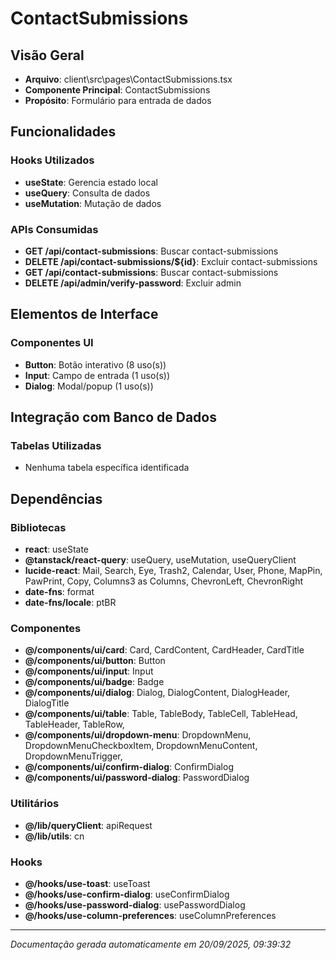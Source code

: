 # ContactSubmissions

## Visão Geral
- **Arquivo**: client\src\pages\ContactSubmissions.tsx
- **Componente Principal**: ContactSubmissions
- **Propósito**: Formulário para entrada de dados

## Funcionalidades

### Hooks Utilizados
- **useState**: Gerencia estado local
- **useQuery**: Consulta de dados
- **useMutation**: Mutação de dados

### APIs Consumidas
- **GET /api/contact-submissions**: Buscar contact-submissions
- **DELETE /api/contact-submissions/${id}**: Excluir contact-submissions
- **GET /api/contact-submissions**: Buscar contact-submissions
- **DELETE /api/admin/verify-password**: Excluir admin

## Elementos de Interface

### Componentes UI
- **Button**: Botão interativo (8 uso(s))
- **Input**: Campo de entrada (1 uso(s))
- **Dialog**: Modal/popup (1 uso(s))

## Integração com Banco de Dados

### Tabelas Utilizadas
- Nenhuma tabela específica identificada



## Dependências

### Bibliotecas
- **react**: useState
- **@tanstack/react-query**: useQuery, useMutation, useQueryClient
- **lucide-react**: Mail, Search, Eye, Trash2, Calendar, User, Phone, MapPin, PawPrint, Copy, Columns3 as Columns, ChevronLeft, ChevronRight
- **date-fns**: format
- **date-fns/locale**: ptBR

### Componentes
- **@/components/ui/card**: Card, CardContent, CardHeader, CardTitle
- **@/components/ui/button**: Button
- **@/components/ui/input**: Input
- **@/components/ui/badge**: Badge
- **@/components/ui/dialog**: Dialog, DialogContent, DialogHeader, DialogTitle
- **@/components/ui/table**: Table, TableBody, TableCell, TableHead, TableHeader, TableRow, 
- **@/components/ui/dropdown-menu**: DropdownMenu, DropdownMenuCheckboxItem, DropdownMenuContent, DropdownMenuTrigger, 
- **@/components/ui/confirm-dialog**: ConfirmDialog
- **@/components/ui/password-dialog**: PasswordDialog

### Utilitários
- **@/lib/queryClient**: apiRequest
- **@/lib/utils**: cn

### Hooks
- **@/hooks/use-toast**: useToast
- **@/hooks/use-confirm-dialog**: useConfirmDialog
- **@/hooks/use-password-dialog**: usePasswordDialog
- **@/hooks/use-column-preferences**: useColumnPreferences

---
*Documentação gerada automaticamente em 20/09/2025, 09:39:32*